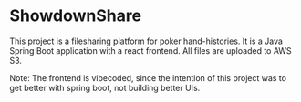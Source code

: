 # ShowdownShare



This project is a filesharing platform for poker hand-histories. It is a Java Spring Boot application with a react frontend. All files are uploaded to AWS S3. 

Note: The frontend is vibecoded, since the intention of this project was to get better with spring boot, not building better UIs. 

